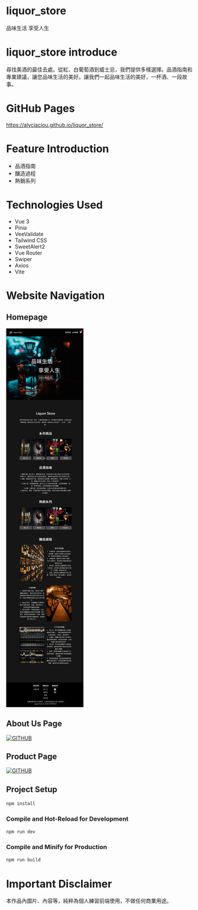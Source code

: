 # liquor_store
品味生活 享受人生

# liquor_store introduce
尋找美酒的最佳去處。從紅、白葡萄酒到威士忌，我們提供多樣選擇。品酒指南和專業建議，讓您品味生活的美好。讓我們一起品味生活的美好，一杯酒、一段故事。

# GitHub Pages
https://alyciaciou.github.io/liquor_store/

# Feature Introduction
*  品酒指南
*  釀造過程
*  熱銷系列

# Technologies Used
*  Vue 3
*  Pinia 
*  VeeValidate
*  Tailwind CSS
*  SweetAlert2
*  Vue Router
*  Swiper
*  Axios
*  Vite

# Website Navigation
## Homepage
[![GITHUB](https://raw.githubusercontent.com/alyciaciou/liquor_store/main/src/images/alyciaciou.github.io_liquor_store_homepage.png)](https://github.com/alyciaciou/liquor_store/blob/main/src/images/alyciaciou.github.io_liquor_store_homepage.png)


## About Us Page
[![GITHUB](https://raw.githubusercontent.com/alyciaciou/liquor_store/main/src/images/alyciaciou.github.io_liquor_store_about.png)](https://github.com/alyciaciou/liquor_store/blob/main/src/images/alyciaciou.github.io_liquor_store_%20about.png)


## Product Page
[![GITHUB](https://raw.githubusercontent.com/alyciaciou/liquor_store/main/src/images/alyciaciou.github.io_liquor_store_products.png)](https://github.com/alyciaciou/liquor_store/blob/main/src/images/alyciaciou.github.io_liquor_store_%20products.png)


## Project Setup

```sh
npm install
```

### Compile and Hot-Reload for Development

```sh
npm run dev
```

### Compile and Minify for Production

```sh
npm run build
```

# Important Disclaimer
本作品內圖片、內容等，純粹為個人練習前端使用，不做任何商業用途。
